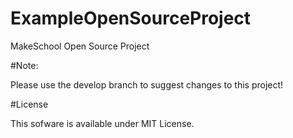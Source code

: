 ExampleOpenSourceProject
========================

MakeSchool Open Source Project

#Note:

Please use the develop branch to suggest changes to this project!

#License

This sofware is available under MIT License.
